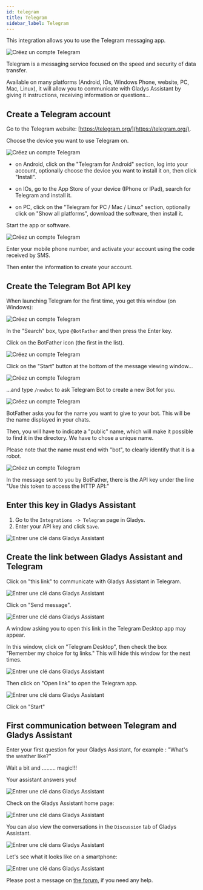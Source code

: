 ```yaml
---
id: telegram
title: Telegram
sidebar_label: Telegram
---
```


This integration allows you to use the Telegram messaging app.

![Créez un compte Telegram](../../static/img/docs/en/configuration/telegram/telegram_00_creer_compte_Logo.jpg)

Telegram is a messaging service focused on the speed and security of data transfer.

Available on many platforms (Android, IOs, Windows Phone, website, PC, Mac, Linux), it will allow you to communicate with Gladys Assistant by giving it instructions, receiving information or questions...

## Create a Telegram account

Go to the Telegram website: [https://telegram.org/](https://telegram.org/).

Choose the device you want to use Telegram on.

![Créez un compte Telegram](../../static/img/docs/en/configuration/telegram/telegram_01_creer_compte_Site.jpg)

- on Android, click on the "Telegram for Android" section, log into your account, optionally choose the device you want to install it on, then click "Install".

- on IOs, go to the App Store of your device (IPhone or IPad), search for Telegram and install it.

- on PC, click on the "Telegram for PC / Mac / Linux" section, optionally click on "Show all platforms", download the software, then install it.

Start the app or software.

![Créez un compte Telegram](../../static/img/docs/en/configuration/telegram/telegram_02_creer_compte_Desktop.jpg)

Enter your mobile phone number, and activate your account using the code received by SMS.

Then enter the information to create your account.

## Create the Telegram Bot API key

When launching Telegram for the first time, you get this window (on Windows):

![Créez un compte Telegram](../../static/img/docs/en/configuration/telegram/telegram_03_creer_API_premier.jpg)

In the "Search" box, type `@BotFather` and then press the Enter key.

Click on the BotFather icon (the first in the list).

![Créez un compte Telegram](../../static/img/docs/en/configuration/telegram/telegram_04_creer_API_BotFather-0.jpg)

Click on the "Start" button at the bottom of the message viewing window...

![Créez un compte Telegram](../../static/img/docs/en/configuration/telegram/telegram_04_creer_API_BotFather-1.jpg)

...and type `/newbot` to ask Telegram Bot to create a new Bot for you.

![Créez un compte Telegram](../../static/img/docs/en/configuration/telegram/telegram_05_creer_API_Bot_Name.jpg)

BotFather asks you for the name you want to give to your bot. This will be the name displayed in your chats.

Then, you will have to indicate a "public" name, which will make it possible to find it in the directory. We have to chose a unique name.

Please note that the name must end with "bot", to clearly identify that it is a robot.

![Créez un compte Telegram](../../static/img/docs/en/configuration/telegram/telegram_06_creer_API_Bot_config_ok-1.jpg)

In the message sent to you by BotFather, there is the API key under the line "Use this token to access the HTTP API:"

## Enter this key in Gladys Assistant

1. Go to the `Integrations -> Telegram` page in Gladys.
2. Enter your API key and click `Save`.

![Entrer une clé dans Gladys Assistant](../../static/img/docs/en/configuration/telegram/telegram_08_Integration_Gladys_ok.jpg)

## Create the link between Gladys Assistant and Telegram

Click on "this link" to communicate with Gladys Assistant in Telegram.

![Entrer une clé dans Gladys Assistant](../../static/img/docs/en/configuration/telegram/telegram_08_Integration_Gladys_ok-1.jpg)

Click on "Send message".

![Entrer une clé dans Gladys Assistant](../../static/img/docs/en/configuration/telegram/telegram_09_Communiquer_Gladys.jpg)

A window asking you to open this link in the Telegram Desktop app may appear.

In this window, click on "Telegram Desktop", then check the box "Remember my choice for tg links." This will hide this window for the next times.

![Entrer une clé dans Gladys Assistant](../../static/img/docs/en/configuration/telegram/telegram_10_Communiquer_Gladys_lancement_appli.jpg)

Then click on "Open link" to open the Telegram app.

![Entrer une clé dans Gladys Assistant](../../static/img/docs/en/configuration/telegram/telegram_11_Communiquer_Gladys_lancement_1ere_com.jpg)

Click on "Start"

## First communication between Telegram and Gladys Assistant

Enter your first question for your Gladys Assistant, for example : "What's the weather like?"

Wait a bit and ......... magic!!!

Your assistant answers you!

![Entrer une clé dans Gladys Assistant](../../static/img/docs/en/configuration/telegram/telegram_12_Communiquer_Gladys_1ere_com.jpg)

Check on the Gladys Assistant home page:

![Entrer une clé dans Gladys Assistant](../../static/img/docs/en/configuration/telegram/telegram_13_Communiquer_Gladys_Gladys_Accueil.jpg)

You can also view the conversations in the `Discussion` tab of Gladys Assistant.

![Entrer une clé dans Gladys Assistant](../../static/img/docs/en/configuration/telegram/telegram_14_Communiquer_Gladys_Gladys_Discussion.jpg)

Let's see what it looks like on a smartphone:

![Entrer une clé dans Gladys Assistant](../../static/img/docs/en/configuration/telegram/telegram_15_Communiquer_Gladys_Smartphone.jpg)

Please post a message on [the forum](https://en-community.gladysassistant.com), if you need any help.

